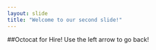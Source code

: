 ```yaml
---
layout: slide
title: "Welcome to our second slide!"
---
```

##Octocat for Hire!
Use the left arrow to go back!
